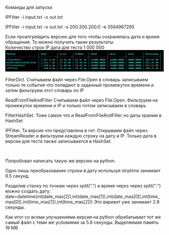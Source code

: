 Команды для запуска

IPFilter -i input.txt -o out.txt

IPFilter -i input.txt -o out.txt -s 200.200.200.0 -e 3594967295

Если проапгрейдить версию для того чтобы сохранялась дата и время обращения. То можно получить такие результаты<br/>
Количество строк IP дата для теста 1 000 000
![](https://github.com/Millton8/IPFilter./blob/master/bench.jpg)

<p>FilterDict. Считываем файл через File.Open в словарь записываем только те события что попадают в заданный промежуток времени и затем фильтруем этот словарь по IP</p>
<p>ReadFromFileAndFilter Считываем файл через File.Open. Фильтруем на промежуток времени и IP и только потом записываем в словарь</p>
<p>FilterHashSet. Тоже самое что и ReadFromFileAndFilter но даты храним в HashSet</p>
<p>IPFilter. Та версия что представлена в гит. Открываем файл через StreamReader и фильтруем каждую строку на дату и IP. Только дата в версии для теста также записывается в HashSet.</p></br>
<p>Попробовал написать такую же версию на python. </p>
<p>Одно лишь преобразование строки в дату используя strptime занимает 9.5 секунд.</p>
<p>Разделив строку по точкам через split(".") и время через через split(":") можно создать дату:
  date=datetime(int(date_mas[2]),int(date_mas[1]),int(date_mas[0]),int(time_mas[0]),int(time_mas[1]),int(time_mas[2]))
Это вариант уже занимает 2.8 секунды.
  </p>
  <p>Как итог со всеми улучшениями версия на python обрабатывает тот же самый файл с теми же условиями за 5.6 секунды. Выделяемая память 19 MB</p>

